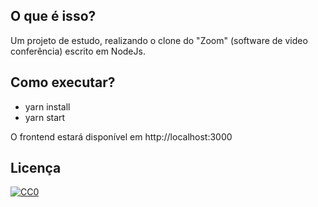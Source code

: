 ## O que é isso?

Um projeto de estudo, realizando o clone do "Zoom" (software de video conferência) escrito em NodeJs.

## Como executar?

- yarn install
- yarn start

O frontend estará disponível em http://localhost:3000

## Licença

[![CC0](https://licensebuttons.net/p/zero/1.0/88x31.png)](https://creativecommons.org/publicdomain/zero/1.0/)
